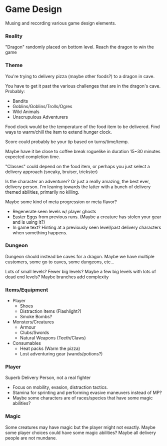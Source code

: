 # Game Design
Musing and recording various game design elements.

### Reality
"Dragon" randomly placed on bottom level.
Reach the dragon to win the game

### Theme
You're trying to delivery pizza (maybe other foods?) to a dragon in cave.

You have to get it past the various challenges that are in the dragon's cave. Probably:
- Bandits
- Goblins/Goblins/Trolls/Ogres
- Wild Animals
- Unscrupulous Adventurers

Food clock would be the temperature of the food item to be delivered. Find ways to warm/chill the item to extend hunger clock.

Score could probably be your tip based on turns/time/temp.

Maybe have it be close to coffee break roguelike in duration 15~30 minutes expected completion time.

"Classes" could depend on the food item, or perhaps you just select a delivery approach (sneaky, bruiser, trickster)

Is the character an adventurer? Or just a really amazing, the best ever, delivery person. I'm leaning towards the latter with a bunch of delivery themed abilities, primarily no killing.

Maybe some kind of meta progression or meta flavor?
 - Regenerate seen levels w/ player ghosts
 - Easter Eggs from previous runs. (Maybe a creature has stolen your gear and is using it?)
 - In game text? Hinting at a previously seen level/past delivery characters when something happens.


### Dungeon
Dungeon should instead be caves for a dragon. Maybe we have multiple customers, some go to caves, some dungeons, etc...

Lots of small levels?
Fewer big levels?
Maybe a few big levels with lots of dead end levels?
Maybe branches add complexity

### Items/Equipment
- Player
  - Shoes
  - Distraction Items (Flashlight?)
  - Smoke Bombs?
- Monsters/Creatures
  - Armour
  - Clubs/Swords
  - Natural Weapons (Teeth/Claws)
- Consumables
  - Heat packs (Warm the pizza)
  - Lost adventuring gear (wands/potions?)

### Player
Superb Delivery Person, not a real fighter
- Focus on mobility, evasion, distraction tactics.
- Stamina for sprinting and performing evasive maneuvers instead of MP?
- Maybe some characters are of races/species that have some magic abilities?

### Magic
Some creatures may have magic but the player might not exactly. Maybe some player choices could have some magic abilities? Maybe all delivery people are not mundane.

